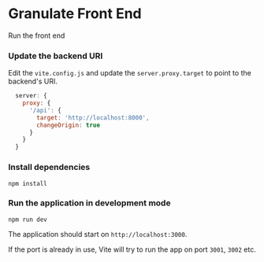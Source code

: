 # Granulate Front End

Run the front end

### Update the backend URI
Edit the `vite.config.js` and update the `server.proxy.target` 
to point to the backend's URI.

```js
  server: {
    proxy: {
      '/api': {
        target: 'http://localhost:8000',
        changeOrigin: true
      }
    }
  }
```

### Install dependencies

```
npm install
```

### Run the application in development mode
```
npm run dev
```

The application should start on `http://localhost:3000`.

If the port is already in use, Vite will try to run the app
on port `3001`, `3002` etc.